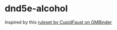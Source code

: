 # dnd5e-alcohol

Inspired by this [ruleset by CupidFaust on GMBinder](https://www.gmbinder.com/share/-M0rTarrzYJgR5jiH0j6#:~:text=Once%20your%20Alcohol%20Level%20is%20equal%20to%20one%20half%20of,Wisdom%20checks%20and%20saving%20throws)